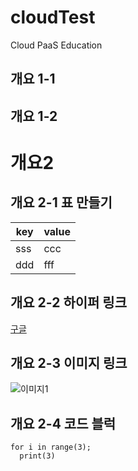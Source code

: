 # cloudTest
Cloud PaaS Education

## 개요  1-1

## 개요 1-2

# 개요2

## 개요 2-1 표 만들기
 
 key | value
 --- | ---
 sss | ccc
 ddd | fff
 
## 개요 2-2 하이퍼 링크
[구글](www.google.com"구글")

## 개요 2-3 이미지 링크
![이미지1](./image1.jpg)

## 개요 2-4 코드 블럭
```
for i in range(3);
  print(3)
```


